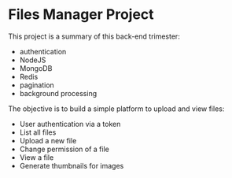 # Files Manager Project

This project is a summary of this back-end trimester:
- authentication
- NodeJS
- MongoDB
- Redis
- pagination
- background processing

The objective is to build a simple platform to upload and view files:

* User authentication via a token
* List all files
* Upload a new file
* Change permission of a file
* View a file
* Generate thumbnails for images